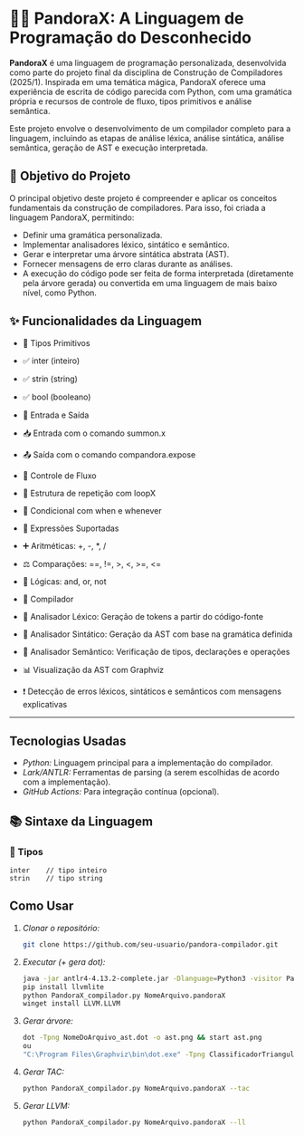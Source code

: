 
# 🧙‍♂️ PandoraX: A Linguagem de Programação do Desconhecido

**PandoraX** é uma linguagem de programação personalizada, desenvolvida como parte do projeto final da disciplina de Construção de Compiladores (2025/1). Inspirada em uma temática mágica, PandoraX oferece uma experiência de escrita de código parecida com Python, com uma gramática própria e recursos de controle de fluxo, tipos primitivos e análise semântica.

Este projeto envolve o desenvolvimento de um compilador completo para a linguagem, incluindo as etapas de análise léxica, análise sintática, análise semântica, geração de AST e execução interpretada.


## 🎯 Objetivo do Projeto

O principal objetivo deste projeto é compreender e aplicar os conceitos fundamentais da construção de compiladores. Para isso, foi criada a linguagem PandoraX, permitindo:
- Definir uma gramática personalizada.
- Implementar analisadores léxico, sintático e semântico.
- Gerar e interpretar uma árvore sintática abstrata (AST).
- Fornecer mensagens de erro claras durante as análises.
- A execução do código pode ser feita de forma interpretada (diretamente pela árvore gerada) ou convertida em uma linguagem de mais baixo nível, como Python.

## ✨ Funcionalidades da Linguagem
- 🔸 Tipos Primitivos
- ✅ inter (inteiro)
- ✅ strin (string)
- ✅ bool (booleano)

- 🔸 Entrada e Saída
- 📥 Entrada com o comando summon.x
- 📤 Saída com o comando compandora.expose

- 🔸 Controle de Fluxo
- 🔁 Estrutura de repetição com loopX
- 🔀 Condicional com when e whenever

- 🔸 Expressões Suportadas
- ➕ Aritméticas: +, -, *, /
- ⚖️ Comparações: ==, !=, >, <, >=, <=
- 🔀 Lógicas: and, or, not

- 🔸 Compilador
- 🧾 Analisador Léxico: Geração de tokens a partir do código-fonte
- 🌲 Analisador Sintático: Geração da AST com base na gramática definida
- 🧠 Analisador Semântico: Verificação de tipos, declarações e operações
- 📊 Visualização da AST com Graphviz
- ❗ Detecção de erros léxicos, sintáticos e semânticos com mensagens explicativas
  
---

## Tecnologias Usadas

- *Python:* Linguagem principal para a implementação do compilador.
- *Lark/ANTLR:* Ferramentas de parsing (a serem escolhidas de acordo com a implementação).
- *GitHub Actions:* Para integração contínua (opcional).

## 📚 Sintaxe da Linguagem

### 🧾 Tipos

```pandorax
inter    // tipo inteiro
strin    // tipo string
```

## Como Usar

1. *Clonar o repositório:*
   ```bash
   git clone https://github.com/seu-usuario/pandora-compilador.git
2. *Executar (+ gera dot):*
   ```bash
   java -jar antlr4-4.13.2-complete.jar -Dlanguage=Python3 -visitor PandoraX.g4
   pip install llvmlite
   python PandoraX_compilador.py NomeArquivo.pandoraX
   winget install LLVM.LLVM
   
2. *Gerar árvore:*
   ```bash
   dot -Tpng NomeDoArquivo_ast.dot -o ast.png && start ast.png
   ou
   "C:\Program Files\Graphviz\bin\dot.exe" -Tpng ClassificadorTriangulo_ast.dot -o arvore_sintatica.png

2. *Gerar TAC:*
   ```bash
   python PandoraX_compilador.py NomeArquivo.pandoraX --tac
   
2. *Gerar LLVM:*
   ```bash
   python PandoraX_compilador.py NomeArquivo.pandoraX --ll



